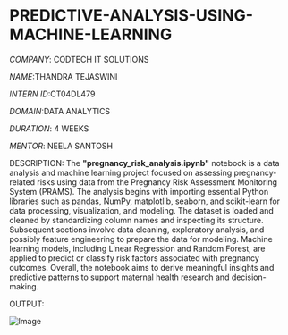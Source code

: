 # PREDICTIVE-ANALYSIS-USING-MACHINE-LEARNING

*COMPANY*: CODTECH IT SOLUTIONS

*NAME*:THANDRA TEJASWINI

*INTERN ID*:CT04DL479

*DOMAIN*:DATA ANALYTICS

*DURATION*: 4 WEEKS

*MENTOR*: NEELA SANTOSH


DESCRIPTION:
The **"pregnancy\_risk\_analysis.ipynb"** notebook is a data analysis and machine learning project focused on assessing pregnancy-related risks using data from the Pregnancy Risk Assessment Monitoring System (PRAMS). The analysis begins with importing essential Python libraries such as pandas, NumPy, matplotlib, seaborn, and scikit-learn for data processing, visualization, and modeling. The dataset is loaded and cleaned by standardizing column names and inspecting its structure. Subsequent sections involve data cleaning, exploratory analysis, and possibly feature engineering to prepare the data for modeling. Machine learning models, including Linear Regression and Random Forest, are applied to predict or classify risk factors associated with pregnancy outcomes. Overall, the notebook aims to derive meaningful insights and predictive patterns to support maternal health research and decision-making.


OUTPUT:


![Image](https://github.com/user-attachments/assets/3ecb61ff-f032-419a-bc48-575cb72ed157)
